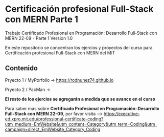 # Certificación profesional Full-Stack con MERN Parte 1
Trabajo Certificado Profesional en Programación: Desarrollo Full-Stack con MERN 22-09 - Parte 1
Version 1.0

En este repositorio se concentran los ejercios y proyectos del curso para Certificación profesional Full-Stack con MERN del MiT

## Contenido

Pryecto 1 / MyPorfolio -> https://rodnunez74.github.io

Pryecto 2 / PacMan -> 

**El resto de los ejercios se agregarán a medida que se avance en el curso**


Para saber más sobre **Certificado Profesional en Programación: Desarrollo Full-Stack con MERN 22-09**, por favor visita --> https://executive-ed.xpro.mit.edu/professional-certificate-coding?utm_medium=EmWebsite&utm_content=Category&utm_term=Coding&utm_campaign=direct_EmWebsite_Category_Coding
